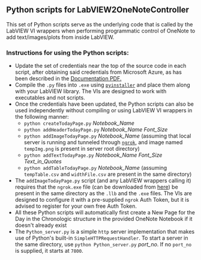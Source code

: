 ## Python scripts for LabVIEW2OneNoteController

This set of Python scripts serve as the underlying code that is called by the LabVIEW VI wrappers when performing programmatic control of OneNote to add text/images/plots from inside LabVIEW.

### Instructions for using the Python scripts:
* Update the set of credentials near the top of the source code in each script, after obtaining said credentials from Microsoft Azure, as has been described in the [Documentation PDF.](https://github.com/quantum-matter/LabVIEW2OneNote/blob/master/LabVIEW%20for%20OneNote%202016%20-%20Documentation.pdf "Documentation - LabVIEW2OneNoteController")
* Compile the `.py` files into `.exe` using [`pyinstaller`](https://www.pyinstaller.org/ "PyInstaller") and place them along with your LabVIEW library. The VIs are designed to work with executables and not scripts.
* Once the credentials have been updated, the Python scripts can also be used independently without compiling or using LabVIEW VI wrappers in the following manner:
  - `python createTodayPage.py` *Notebook_Name*
  - `python addHeaderTodayPage.py` *Notebook_Name* *Font_Size* 
  - `python addImageTodayPage.py` *Notebook_Name* (assuming that local server is running and tunneled through [`ngrok`](https://ngrok.com/ "ngrok"), and image named `tempImg.png` is present in server root directory)
  - `python addTextTodayPage.py` *Notebook_Name* *Font_Size* *Text_in_Quotes*
  - `python addTableTodayPage.py` *Notebook_Name* (assuming `tempTable.csv` and `widthFile.csv` are present in the same directory)
* The `addImageTodayPage.py` script (and any LabVIEW wrappers calling it) requires that the `ngrok.exe` file (can be downloaded from [here](https://ngrok.com/ "ngrok")) be present in the same directory as the `.llb` and the `.exe` files. The VIs are designed to configure it with a pre-supplied `ngrok` Auth Token, but it is advised to register for your own free Auth Token.
* All these Python scripts will automatically first create a New Page for the Day in the Chronologic structure in the provided OneNote Notebook if it doesn't already exist
* The `Python_server.py` is a simple `http` server implementation that makes use of Python's built-in `SimpleHTTPRequestHandler`. To start a server in the same directory, use `python Python_server.py` *port_no*. If no `port_no` is supplied, it starts at `7800`.
